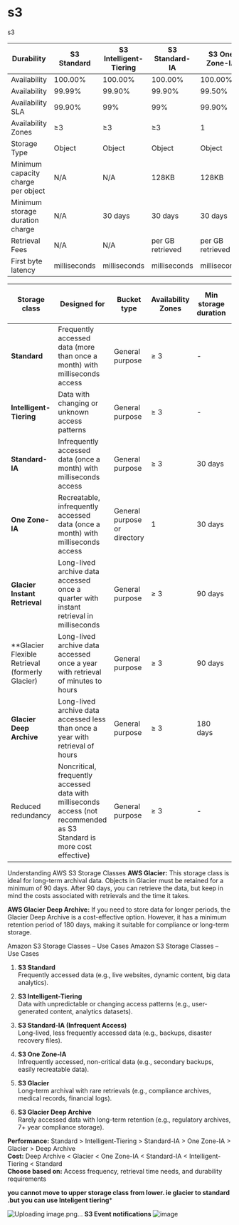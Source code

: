 # s3
s3

 Durability                         | S3 Standard  | S3 Intelligent-Tiering | S3 Standard-IA   | S3 One Zone-IA   | S3 Glacier       |
| ---------------------------------- | ------------ | ---------------------- | ---------------- | ---------------- | ---------------- |
| Availability                       | 100.00%      | 100.00%                | 100.00%          | 100.00%          | 100.00%          |
| Availability                       | 99.99%       | 99.90%                 | 99.90%           | 99.50%           | 99.99%           |
| Availability SLA                   | 99.90%       | 99%                    | 99%              | 99.90%           | 99.90%           |
| Availability Zones                 | ≥3           | ≥3                     | ≥3               | 1                | ≥3               |
| Storage Type                       | Object       | Object                 | Object           | Object           | Object           |
| Minimum capacity charge per object | N/A          | N/A                    | 128KB            | 128KB            | 40KB             |
| Minimum storage duration charge    | N/A          | 30 days                | 30 days          | 30 days          | 180 days         |
| Retrieval Fees                     | N/A          | N/A                    | per GB retrieved | per GB retrieved | per GB retrieved |
| First byte latency                 | milliseconds | milliseconds           | milliseconds     | milliseconds     | Minutes to Hours |

| Storage class                                 | Designed for                                                                                                           | Bucket type                  | Availability Zones | Min storage duration | Min billable object size | Monitoring and auto-tiering fees            | Retrieval fees    |
| --------------------------------------------- | ---------------------------------------------------------------------------------------------------------------------- | ---------------------------- | ------------------ | -------------------- | ------------------------ | ------------------------------------------- | ----------------- |
| **Standard**                                      | Frequently accessed data (more than once a month) with milliseconds access                                             | General purpose              | ≥ 3                | \-                   | \-                       | \-                                          | \-                |
| **Intelligent-Tiering**                          | Data with changing or unknown access patterns                                                                          | General purpose              | ≥ 3                | \-                   | \-                       | Per-object fees apply for objects >= 128 KB | \-                |
| **Standard-IA**                                   | Infrequently accessed data (once a month) with milliseconds access                                                     | General purpose              | ≥ 3                | 30 days              | 128 KB                   | \-                                          | Per-GB fees apply |
| **One Zone-IA**                                   | Recreatable, infrequently accessed data (once a month) with milliseconds access                                        | General purpose or directory | 1                  | 30 days              | 128 KB                   | \-                                          | Per-GB fees apply |
| **Glacier Instant Retrieval**                     | Long-lived archive data accessed once a quarter with instant retrieval in milliseconds                                 | General purpose              | ≥ 3                | 90 days              | 128 KB                   | \-                                          | Per-GB fees apply |
| **Glacier Flexible Retrieval (formerly Glacier) | Long-lived archive data accessed once a year with retrieval of minutes to hours                                        | General purpose              | ≥ 3                | 90 days              | \-                       | \-                                          | Per-GB fees apply |
| **Glacier Deep Archive**                         | Long-lived archive data accessed less than once a year with retrieval of hours                                         | General purpose              | ≥ 3                | 180 days             | \-                       | \-                                          | Per-GB fees apply |
| Reduced redundancy                            | Noncritical, frequently accessed data with milliseconds access (not recommended as S3 Standard is more cost effective) | General purpose              | ≥ 3                | \-                   | \-                       | \-                                          | Per-GB fees apply |

Understanding AWS S3 Storage Classes
**AWS Glacier:** This storage class is ideal for long-term archival data. Objects in Glacier must be retained for a minimum of 90 days. After 90 days, you can retrieve the data, but keep in mind the costs associated with retrievals and the time it takes.

**AWS Glacier Deep Archive:** If you need to store data for longer periods, the Glacier Deep Archive is a cost-effective option. However, it has a minimum retention period of 180 days, making it suitable for compliance or long-term storage.

Amazon S3 Storage Classes – Use Cases
Amazon S3 Storage Classes – Use Cases
1. **S3 Standard**  
   Frequently accessed data (e.g., live websites, dynamic content, big data analytics).

2. **S3 Intelligent-Tiering**  
   Data with unpredictable or changing access patterns (e.g., user-generated content, analytics datasets).

3. **S3 Standard-IA (Infrequent Access)**  
   Long-lived, less frequently accessed data (e.g., backups, disaster recovery files).

4. **S3 One Zone-IA**  
   Infrequently accessed, non-critical data (e.g., secondary backups, easily recreatable data).

5. **S3 Glacier**  
   Long-term archival with rare retrievals (e.g., compliance archives, medical records, financial logs).

6. **S3 Glacier Deep Archive**  
   Rarely accessed data with long-term retention (e.g., regulatory archives, 7+ year compliance storage).


  


**Performance:** Standard > Intelligent-Tiering > Standard-IA > One Zone-IA > Glacier > Deep Archive  
**Cost:** Deep Archive < Glacier < One Zone-IA < Standard-IA < Intelligent-Tiering < Standard  
**Choose based on:** Access frequency, retrieval time needs, and durability requirements

**you cannot move to upper storage class from lower. ie glacier to standard .but you can use Inteligent tiering***

![Uploading image.png…]()
**S3 Event notifications**
 ![image](https://github.com/user-attachments/assets/e773581d-e136-4eaa-974e-df07915b2346)
